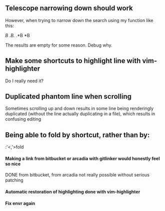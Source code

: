 ## Telescope narrowing down should work

However, when trying to narrow down the search using my function like this:

*B*
.*B.*
.*B
*B

The results are empty for some reason. Debug why.

## Make some shortcuts to highlight line with vim-highlighter

Do I really need it?

## Duplicated phantom line when scrolling

Sometimes scrolling up and down results in some line being renderingly duplicated (without the line
actually duplicating in a file), which results in confusing editing

## Being able to fold by shortcut, rather than by:
:'<,'>fold<enter>

####  Making a link from bitbucket or arcadia with gitlinker would honestly feel so nice
DONE from bitbucket, from arcadia not really possible without serious patching

#### Automatic restoration of highlighting done with vim-highlighter

#### Fix envr again
